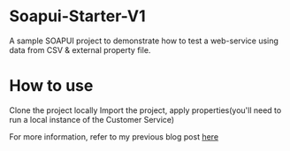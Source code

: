 # Soapui-Starter-V1
A sample SOAPUI project to demonstrate how to test a web-service using data from CSV &amp; external property file. 

# How to use
Clone the project locally
Import the project, apply properties(you'll need to run a local instance of the Customer Service)

For more information, refer to my previous blog post <a href="https://sanjos30.github.io/blog/2018/05/26/data-driven-testing-using-soapui-part1/" target="_blank">here</a>
